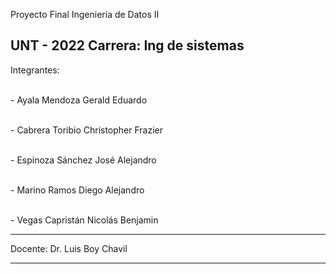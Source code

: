 Proyecto Final Ingeniería de Datos II

UNT - 2022
Carrera: Ing de sistemas
---------------
Integrantes:

<br>- Ayala Mendoza Gerald Eduardo

<br>- Cabrera Toribio Christopher Frazier

<br>- Espinoza Sánchez José Alejandro

<br>- Marino Ramos Diego Alejandro

<br>- Vegas Capristán Nicolás Benjamin

--------------

Docente:
Dr. Luis Boy Chavil

--------------
